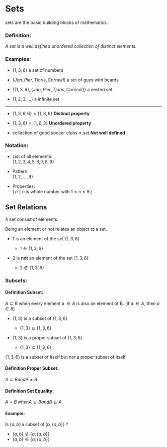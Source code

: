 # Sets

sets are the basic building blocks of mathematics.

### Definition:

*A set is a well defined unordered collection of distinct elements.*

### Examples:

+ $\{1, 3, 6\}$
a set of numbers

+ $\{Jan, Pier, Tjoris, Corneel\}$
a set of guys with beards

+ $\{\{1, 3, 6\}, \{Jan, Pier, Tjoris, Corneel\}\}$
a nested set

+ $\{1, 2, 3,\dots\}$
a infinite set

---

+ $\{1, 3, 6, 6\} = \{1, 3, 6\}$
**Distinct property**

+ $\{1, 3, 6\} = \{1, 6, 3\}$
**Unordered property**

+ $\text{collection of good soccer clubs} \ne set$
**Not well defined**

### Notation:

+ List of all elements:  
$\{1, 2, 3, 4, 5, 6, 7, 8, 9\}$

+ Pattern:  
$\{1, 2, ... , 9\}$

+ Properties:  
$\{\,n \mid n \text{ is whole number with } 1 \leq n \leq 9 \,\}$

## Set Relations

A set consist of elements.

Being an element or not relates an object to a set.

+ 1 is an element of the set $\{1, 3, 6\}$
    + $1 \in \{1, 3, 6\}$

+ 2 is **not** an element of the set $\{1, 3, 6\}$
    + $2 \notin \{1, 3, 6\}$


### Subsets:

#### Definition Subset:
$A \subseteq B \text{ when every element a } \in A \text{ is also an element of B. (if a }\in A\text{, then } a \in B)$

+ $\{1, 3\}$ is a subset of $\{1, 3, 6\}$
    + $\{1, 3\} \subseteq \{1, 3, 6\}$

+ $\{1, 3\}$ is a proper subset of $\{1, 3, 6\}$
    + $\{1, 3\} \subset \{1, 3, 6\}$

$\{1, 3, 6\}$ is a subset of itself but not a proper subset of itself.

#### Definition Proper Subset:
$A \subset B and A \ne B$

#### Definition Set Equality:
$A = B \, when A \subseteq B and B \subseteq A$

#### Example:

Is $\{a, b\}\, \text{a subset of} \, \{b, \{a, b\}\}$ ?

+ $\{a, b\} \nsubseteq \{a, \{a, b\}\}$
+ $\{a, b\} \in \{a, \{a, b\}\}$